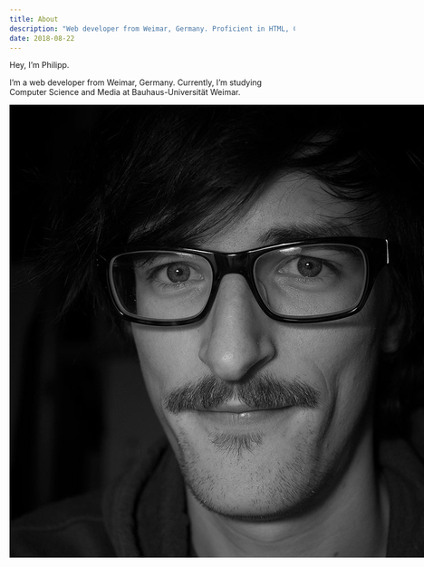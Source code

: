 ```yaml
---
title: About
description: "Web developer from Weimar, Germany. Proficient in HTML, CSS and JavaScript."
date: 2018-08-22
---
```

Hey, I’m Philipp.

I’m a web developer from Weimar, Germany. Currently, I’m studying Computer Science and Media at Bauhaus-Universität Weimar.

<p class="marginalia">
  <img src="/img/me.jpg" alt ="Portrait of the author" style="position: absolute;">
</p>

In summer, I will start a job as a frontend developer at SendCloud and move to Eindhoven in the Netherlands.


I primarily write HTML, CSS, and JavaScript with a focus on accessibility. Find more details in my [CV](/cv).

---

This site is hosted on [Uberspace](https://uberspace.de/) and built with [Eleventy](https://www.11ty.io).

All content is licensed under [CC BY-SA](https://creativecommons.org/licenses/by-sa/4.0/) unless otherwise stated.

Write love/hate mail to <a href="mailto:{{ metadata.author.mail }}" rel="me">{{ metadata.author.mail }}</a>.

